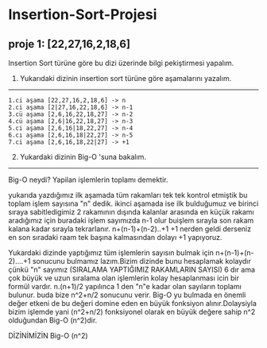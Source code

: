 # Insertion-Sort-Projesi
## proje 1: [22,27,16,2,18,6] 

Insertion Sort  türüne göre bu dizi üzerinde bilgi pekiştirmesi yapalım.

1) Yukarıdaki dizinin insertion sort türüne göre aşamalarını yazalım.
---
```
1.ci aşama [22,27,16,2,18,6] -> n 
2.ci aşama [2|27,16,22,18,6] -> n-1
3.cü aşama [2,6,16,22,18,27] -> n-2
4.cü aşama [2,6|16,22,18,27] -> n-3
5.ci aşama [2,6,16|18,22,27] -> n-4
6.cı aşama [2,6,16,18|22,27] -> n-5
7.ci aşama [2,6,16,18,22|27] -> +1
```

2) Yukardaki dizinin Big-O 'suna bakalım.
---
Big-O neydi? Yapilan işlemlerin toplamı demektir.

yukarıda yazdığımız ilk aşamada tüm rakamları tek tek kontrol etmiştik bu toplam işlem sayısına "n" dedik.
ikinci aşamada ise ilk bulduğumuz ve birinci sıraya sabitledigimiz 2 rakamının dışında kalanlar arasında en küçük rakamı aradığımız için buradaki işlem sayımızda n-1 olur buişlem sırayla son rakam kalana kadar sırayla tekrarlanır. n+(n-1)+(n-2)..+1
+1 nerden geldi derseniz en son sıradaki raam tek başına kalmasından dolayı +1 yapıyoruz.

Yukardaki dizinde yaptığımız tüm işlemlerin sayısın bulmak için n+(n-1)+(n-2)....+1  sonucunu bulmamız lazım.Bizim dizinde bunu hesaplamak kolaydır çünkü "n" sayımız (SIRALAMA YAPTIĞIMIZ RAKAMLARIN SAYISI) 6 dır ama çok büyük ve uzun sıralama olan işlemlerin kolay hesaplanması icin bir formül vardır.
n.(n+1)/2 yapılınca 1 den "n"e kadar olan sayıların toplamı bulunur. buda bize n^2+n/2 sonucunu verir.
Big-O yu bulmada en önemli değer etkeni de bu değeri domine eden en büyük fonksiyon alınır.Dolaysiyla bizim işlemde yani (n^2+n/2) fonksiyonel olarak en büyük değere sahip n^2 olduğundan Big-O (n^2)dir.

DİZİNİMİZİN Big-O (n^2)

